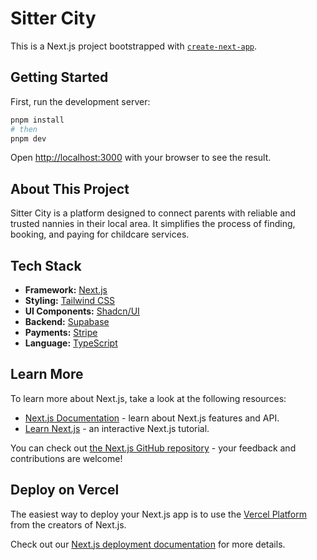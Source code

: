 # Sitter City

This is a Next.js project bootstrapped with [`create-next-app`](https://github.com/vercel/next.js/tree/canary/packages/create-next-app).

## Getting Started

First, run the development server:

```bash
pnpm install
# then
pnpm dev
```

Open [http://localhost:3000](http://localhost:3000) with your browser to see the result.

## About This Project

Sitter City is a platform designed to connect parents with reliable and trusted nannies in their local area. It simplifies the process of finding, booking, and paying for childcare services.

## Tech Stack

- **Framework:** [Next.js](https://nextjs.org/)
- **Styling:** [Tailwind CSS](https://tailwindcss.com/)
- **UI Components:** [Shadcn/UI](https://ui.shadcn.com/)
- **Backend:** [Supabase](https://supabase.io/)
- **Payments:** [Stripe](https://stripe.com/)
- **Language:** [TypeScript](https://www.typescriptlang.org/)

## Learn More

To learn more about Next.js, take a look at the following resources:

- [Next.js Documentation](https://nextjs.org/docs) - learn about Next.js features and API.
- [Learn Next.js](https://nextjs.org/learn) - an interactive Next.js tutorial.

You can check out [the Next.js GitHub repository](https://github.com/vercel/next.js) - your feedback and contributions are welcome!

## Deploy on Vercel

The easiest way to deploy your Next.js app is to use the [Vercel Platform](https://vercel.com/new?utm_medium=default-template&filter=next.js&utm_source=create-next-app&utm_campaign=create-next-app-readme) from the creators of Next.js.

Check out our [Next.js deployment documentation](https://nextjs.org/docs/app/building-your-application/deploying) for more details.
